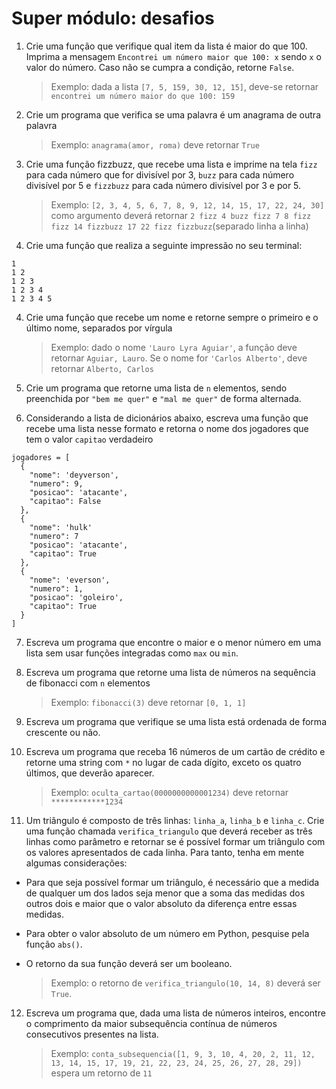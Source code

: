 # Super módulo: desafios

1. Crie uma função que verifique qual item da lista é maior do que 100. Imprima a mensagem `Encontrei um número maior que 100: x` sendo `x` o valor do número. Caso não se cumpra a condição, retorne `False`.
   > Exemplo: dada a lista `[7, 5, 159, 30, 12, 15]`, deve-se retornar `encontrei um número maior do que 100: 159`

2. Crie um programa que verifica se uma palavra é um anagrama de outra palavra
   > Exemplo: `anagrama(amor, roma)` deve retornar `True`

3. Crie uma função fizzbuzz, que recebe uma lista e imprime na tela `fizz` para cada número que for divisível por 3, `buzz` para cada número divisível por 5 e `fizzbuzz` para cada número divisível por 3 e por 5.
   > Exemplo:  `[2, 3, 4, 5, 6, 7, 8, 9, 12, 14, 15, 17, 22, 24, 30]` como argumento deverá retornar `2 fizz 4 buzz fizz 7 8 fizz fizz 14 fizzbuzz 17 22 fizz fizzbuzz`(separado linha a linha)
4. Crie uma função que realiza a seguinte impressão no seu terminal:
```
1
1 2
1 2 3
1 2 3 4
1 2 3 4 5
```
4. Crie uma função que recebe um nome e retorne sempre o primeiro e o último nome, separados por vírgula
    > Exemplo: dado o nome `'Lauro Lyra Aguiar'`, a função deve retornar `Aguiar, Lauro`. Se o nome for `'Carlos Alberto'`, deve retornar `Alberto, Carlos`

5. Crie um programa que retorne uma lista de `n` elementos, sendo preenchida por `"bem me quer"` e `"mal me quer"` de forma alternada. 

6. Considerando a lista de dicionários abaixo, escreva uma função que recebe uma lista nesse formato e retorna o nome dos jogadores que tem o valor `capitao` verdadeiro
```
jogadores = [
  {
    "nome": 'deyverson',
    "numero": 9,
    "posicao": 'atacante',
    "capitao": False
  },
  {
    "nome": 'hulk'
    "numero": 7
    "posicao": 'atacante',
    "capitao": True
  },
  {
    "nome": 'everson',
    "numero": 1,
    "posicao": 'goleiro',
    "capitao": True
  }
]
```

7. Escreva um programa que encontre o maior e o menor número em uma lista sem usar funções integradas como `max` ou `min`.
   
8.  Escreva um programa que retorne uma lista de números na sequência de fibonacci com `n` elementos
    > Exemplo: `fibonacci(3)` deve retornar `[0, 1, 1]`

9.  Escreva um programa que verifique se uma lista está ordenada de forma crescente ou não. 

10. Escreva um programa que receba 16 números de um cartão de crédito e retorne uma string com `*` no lugar de cada dígito, exceto os quatro últimos, que deverão aparecer.
    >Exemplo: `oculta_cartao(0000000000001234)` deve retornar `************1234` 

11.  Um triângulo é composto de três linhas: `linha_a`, `linha_b` e `linha_c`. Crie uma função chamada `verifica_triangulo` que deverá receber as três linhas como parâmetro e retornar se é possível formar um triângulo com os valores apresentados de cada linha. Para tanto, tenha em mente algumas considerações:

- Para que seja possível formar um triângulo, é necessário que a medida de qualquer um dos lados seja menor que a soma das medidas dos outros dois e maior que o valor absoluto da diferença entre essas medidas.

- Para obter o valor absoluto de um número em Python, pesquise pela função `abs()`.

- O retorno da sua função deverá ser um booleano.
   >Exemplo: o retorno de `verifica_triangulo(10, 14, 8)` deverá ser `True`.

12.  Escreva um programa que, dada uma lista de números inteiros, encontre o comprimento da maior subsequência contínua de números consecutivos presentes na lista.
      >Exemplo: `conta_subsequencia([1, 9, 3, 10, 4, 20, 2, 11, 12, 13, 14, 15, 17, 19, 21, 22, 23, 24, 25, 26, 27, 28, 29])` espera um retorno de `11`